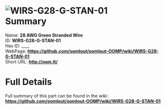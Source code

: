 
![WIRS-G28-G-STAN-01](https://github.com/oomlout/oomlout-OOMP/blob/master/parts/WIRS-G28-G-STAN-01/WIRS-G28-G-STAN-01_420.jpg)   
Summary
=================
  
Name: __28 AWG Green Stranded Wire__    
ID: __WIRS-G28-G-STAN-01__   
Hex ID: ____   
WebPage: __https://github.com/oomlout/oomlout-OOMP/wiki/WIRS-G28-G-STAN-01__   
Short URL: __http://oom.lt/__   

Full Details
==========================
Full summary of this part can be found in the wiki:   
__https://github.com/oomlout/oomlout-OOMP/wiki/WIRS-G28-G-STAN-01__    

